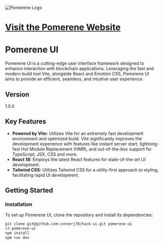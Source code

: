 ![Pomerene Logo](https://www.pomerene.net/white-logo.png)



# [Visit the Pomerene Website](https://www.pomerene.net/)


# Pomerene UI

Pomerene UI is a cutting-edge user interface framework designed to enhance interaction with blockchain applications. Leveraging the fast and modern build tool Vite, alongside React and Emotion CSS, Pomerene UI aims to provide an efficient, seamless, and intuitive user experience.

## Version

1.0.0

## Key Features

- **Powered by Vite:** Utilizes Vite for an extremely fast development environment and optimized build. Vite significantly improves the development experience with features like instant server start, lightning-fast Hot Module Replacement (HMR), and out-of-the-box support for TypeScript, JSX, CSS and more.
- **React 18:** Employs the latest React features for state-of-the-art UI development.
- **Tailwind CSS:** Utilizes Tailwind CSS for a utility-first approach to styling, facilitating rapid UI development.

## Getting Started

### Installation

To set up Pomerene UI, clone the repository and install its dependencies:

```bash
git clone git@github.com:connerj70/hack-ui.git pomerene-ui
cd pomerene-ui
npm install
npm run dev
